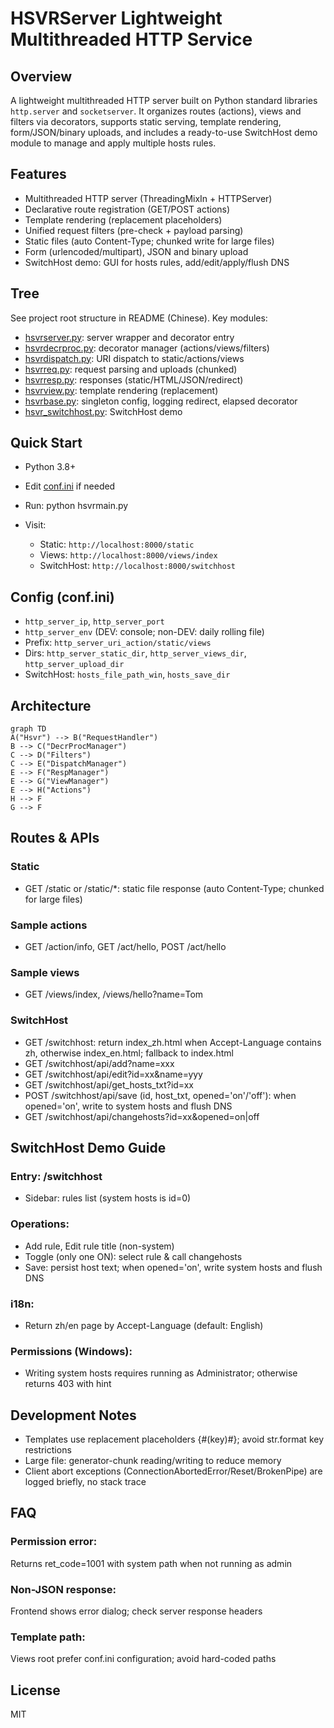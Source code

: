 # HSVRServer Lightweight Multithreaded HTTP Service

## Overview
A lightweight multithreaded HTTP server built on Python standard libraries `http.server` and `socketserver`. It organizes routes (actions), views and filters via decorators, supports static serving, template rendering, form/JSON/binary uploads, and includes a ready-to-use SwitchHost demo module to manage and apply multiple hosts rules.

## Features
- Multithreaded HTTP server (ThreadingMixIn + HTTPServer)
- Declarative route registration (GET/POST actions)
- Template rendering (replacement placeholders)
- Unified request filters (pre-check + payload parsing)
- Static files (auto Content-Type; chunked write for large files)
- Form (urlencoded/multipart), JSON and binary upload
- SwitchHost demo: GUI for hosts rules, add/edit/apply/flush DNS

## Tree
See project root structure in README (Chinese). Key modules:
- [hsvrserver.py](file://c:\GMM-GIT\MyPython\httpserver\hsvrserver.py): server wrapper and decorator entry
- [hsvrdecrproc.py](file://c:\GMM-GIT\MyPython\httpserver\hsvrdecrproc.py): decorator manager (actions/views/filters)
- [hsvrdispatch.py](file://c:\GMM-GIT\MyPython\httpserver\hsvrdispatch.py): URI dispatch to static/actions/views
- [hsvrreq.py](file://c:\GMM-GIT\MyPython\httpserver\hsvrreq.py): request parsing and uploads (chunked)
- [hsvrresp.py](file://c:\GMM-GIT\MyPython\httpserver\hsvrresp.py): responses (static/HTML/JSON/redirect)
- [hsvrview.py](file://c:\GMM-GIT\MyPython\httpserver\hsvrview.py): template rendering (replacement)
- [hsvrbase.py](file://c:\GMM-GIT\MyPython\httpserver\hsvrbase.py): singleton config, logging redirect, elapsed decorator
- [hsvr_switchhost.py](file://c:\GMM-GIT\MyPython\httpserver\hsvr_switchhost.py): SwitchHost demo

## Quick Start
- Python 3.8+
- Edit [conf.ini](file://c:\GMM-GIT\MyPython\httpserver\conf.ini) if needed
- Run: python hsvrmain.py

- Visit:
  - Static: `http://localhost:8000/static`
  - Views: `http://localhost:8000/views/index`
  - SwitchHost: `http://localhost:8000/switchhost`

## Config (conf.ini)
- `http_server_ip`, `http_server_port`
- `http_server_env` (DEV: console; non-DEV: daily rolling file)
- Prefix: `http_server_uri_action/static/views`
- Dirs: `http_server_static_dir`, `http_server_views_dir`, `http_server_upload_dir`
- SwitchHost: `hosts_file_path_win`, `hosts_save_dir`

## Architecture

```mermaid
graph TD
A("Hsvr") --> B("RequestHandler")
B --> C("DecrProcManager")
C --> D("Filters")
C --> E("DispatchManager")
E --> F("RespManager")
E --> G("ViewManager")
E --> H("Actions")
H --> F
G --> F

```

## Routes & APIs
### Static
- GET /static or /static/*: static file response (auto Content-Type; chunked for large files)
### Sample actions
  - GET /action/info, GET /act/hello, POST /act/hello
### Sample views
- GET /views/index, /views/hello?name=Tom
### SwitchHost
- GET /switchhost: return index_zh.html when Accept-Language contains zh, otherwise index_en.html; fallback to index.html
- GET /switchhost/api/add?name=xxx
- GET /switchhost/api/edit?id=xx&name=yyy
- GET /switchhost/api/get_hosts_txt?id=xx
- POST /switchhost/api/save (id, host_txt, opened='on'/'off'): when opened='on', write to system hosts and flush DNS
- GET /switchhost/api/changehosts?id=xx&opened=on|off

## SwitchHost Demo Guide
### Entry: /switchhost
- Sidebar: rules list (system hosts is id=0)
### Operations:
- Add rule, Edit rule title (non-system)
- Toggle (only one ON): select rule & call changehosts
- Save: persist host text; when opened='on', write system hosts and flush DNS
### i18n:
- Return zh/en page by Accept-Language (default: English)
### Permissions (Windows):
- Writing system hosts requires running as Administrator; otherwise returns 403 with hint

## Development Notes
- Templates use replacement placeholders {#(key)#}; avoid str.format key restrictions
- Large file: generator-chunk reading/writing to reduce memory
- Client abort exceptions (ConnectionAbortedError/Reset/BrokenPipe) are logged briefly, no stack trace
## FAQ
### Permission error:
Returns ret_code=1001 with system path when not running as admin
### Non-JSON response:
Frontend shows error dialog; check server response headers
### Template path:
Views root prefer conf.ini configuration; avoid hard-coded paths

## License
MIT